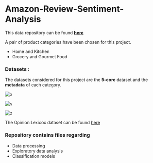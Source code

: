 # Amazon-Review-Sentiment-Analysis
This data repository can be found **[here]( https://cseweb.ucsd.edu/~jmcauley/datasets/amazon/links.html )**


A pair of product categories have been chosen for this project.
* Home and Kitchen
* Grocery and Gourmet Food

### Datasets :
The datasets considered for this project are the **5-core** dataset and the **metadata** of each category.

![x](https://github.com/Eniamrahc48/Amazon-Review-Sentiment-Analysis/assets/148571352/7a2efdb0-90a4-4a34-a39c-27db5f13cdac)

![y](https://github.com/Eniamrahc48/Amazon-Review-Sentiment-Analysis/assets/148571352/abc6de4e-4d52-4152-9002-89f64bc195e6)

![z](https://github.com/Eniamrahc48/Amazon-Review-Sentiment-Analysis/assets/148571352/d8a7260b-e5f0-491f-9bb8-0a9b3cebcbdb)

The Opinion Lexicox dataset can be found [here](http://www.cs.uic.edu/~liub/FBS/sentiment-analysis.html)

### Repository contains files regarding
* Data processing
* Exploratory data analysis
* Classification models
